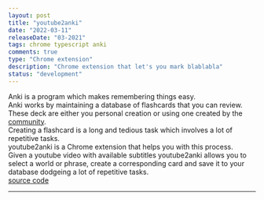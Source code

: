 ```yaml
---
layout: post
title: "youtube2anki"
date: "2022-03-11"
releaseDate: "03-2021"
tags: chrome typescript anki
comments: true
type: "Chrome extension"
description: "Chrome extension that let's you mark blablabla"
status: "development"
---
```


Anki is a program which makes remembering things easy.  
Anki works by maintaining a database of flashcards that you can review.  
These deck are either you personal creation or using one created by the <a href="https://ankiweb.net/shared/decks/" target="_blank">community</a>.  
Creating a flashcard is a long and tedious task which involves a lot of repetitive tasks.  
youtube2anki is a Chrome extension that helps you with this process.  
Given a youtube video with available subtitles youtube2anki allows you to select a world or phrase, create a corresponding card and save it
to your database dodgeing a lot of repetitive tasks.  
<a href="https://github.com/pbkompasz/youtube2anki" target="_blank">source code</a>

---

